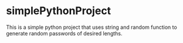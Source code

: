 # simplePythonProject
This is a simple python project that uses string and random function to generate random passwords of desired lengths.
